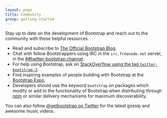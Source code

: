 ```yaml
---
layout: page
title: Community
group: getting-started
---
```


Stay up to date on the development of Bootstrap and reach out to the community with these helpful resources.

- Read and subscribe to [The Official Bootstrap Blog](http://blog.getbootstrap.com/).
- Chat with fellow Bootstrappers using IRC in the `irc.freenode.net` server, in the [##twitter-bootstrap channel](irc://irc.freenode.net/%23twitter-bootstrap).
- For help using Bootstrap, ask on [StackOverflow using the tag `twitter-bootstrap-3`](https://stackoverflow.com/questions/tagged/twitter-bootstrap-3).
- Find inspiring examples of people building with Bootstrap at the [Bootstrap Expo](http://expo.getbootstrap.com).
- Developers should use the keyword `bootstrap` on packages which modify or add to the functionality of Bootstrap when distributing through [npm](https://www.npmjs.com/browse/keyword/bootstrap) or similar delivery mechanisms for maximum discoverability.

You can also follow [@getbootstrap on Twitter](https://twitter.com/getbootstrap) for the latest gossip and awesome music videos.
